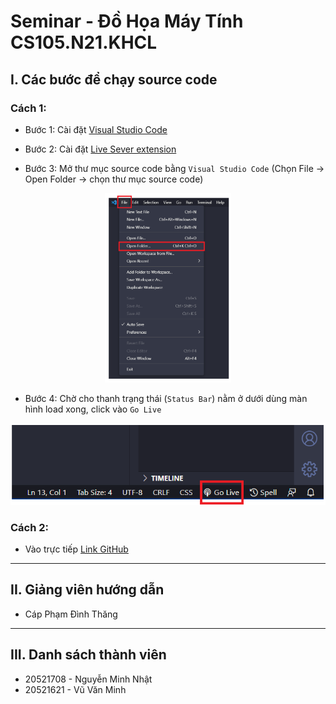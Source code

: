 <h1> Seminar - Đồ Họa Máy Tính CS105.N21.KHCL</h1>


## I. Các bước để chạy source code

### Cách 1:
- Bước 1: Cài đặt [Visual Studio Code](https://code.visualstudio.com/download")

- Bước 2: Cài đặt [Live Sever extension](https://ritwickdey.github.io/vscode-live-server/)

- Bước 3: Mở thư mục source code bằng `Visual Studio Code`
   (Chọn File -> Open Folder -> chọn thư mục source code)

<p align="center">
<img src="img/menu.png" alt="Go live in VS Code" style="width:40%">
</p>

- Bước 4: Chờ cho thanh trạng thái (`Status Bar`) nằm ở dưới dùng màn hình load xong, click vào `Go Live` 

<p align="center">
<img src="img/golive.png" alt="Go live in VS Code">
</p>


### Cách 2:
- Vào trực tiếp [Link GitHub](https://github.com/NhatNguyen2007/Seminar_CS105.N21.git)

---
## II. Giảng viên hướng dẫn
- Cáp Phạm Đình Thăng
---
## III. Danh sách thành viên
- 20521708 - Nguyễn Minh Nhật
- 20521621 - Vũ Văn Minh
